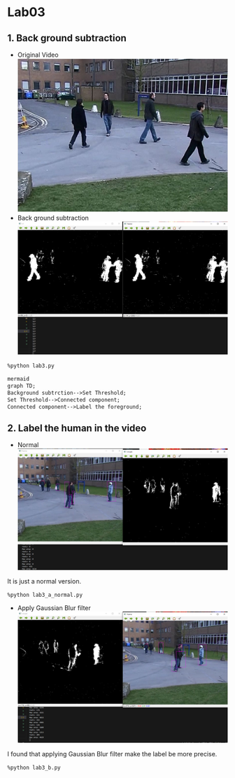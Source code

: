 # Lab03
## 1. Back ground subtraction
- Original Video
    ![demo1_ori](./pic/ori.png)
- Back ground subtraction
    ![BGS](./pic/lab3.png)
```
%python lab3.py
```

```
mermaid
graph TD;
Background subtrction-->Set Threshold;
Set Threshold-->Connected component;
Connected component-->Label the foreground;
```

## 2. Label the human in the video
- Normal
    ![Normal](./pic/lab3_a_normal.png)

It is just a normal version.
```
%python lab3_a_normal.py
```
- Apply Gaussian Blur filter
    ![Gaussian](./pic/lab3_b.png)

I found that applying Gaussian Blur filter make the label be more precise.
```
%python lab3_b.py
```
